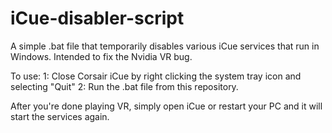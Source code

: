 # iCue-disabler-script
A simple .bat file that temporarily disables various iCue services that run in Windows. Intended to fix the Nvidia VR bug.

To use:
1: Close Corsair iCue by right clicking the system tray icon and selecting "Quit"
2: Run the .bat file from this repository.

After you're done playing VR, simply open iCue or restart your PC and it will start the services again.
